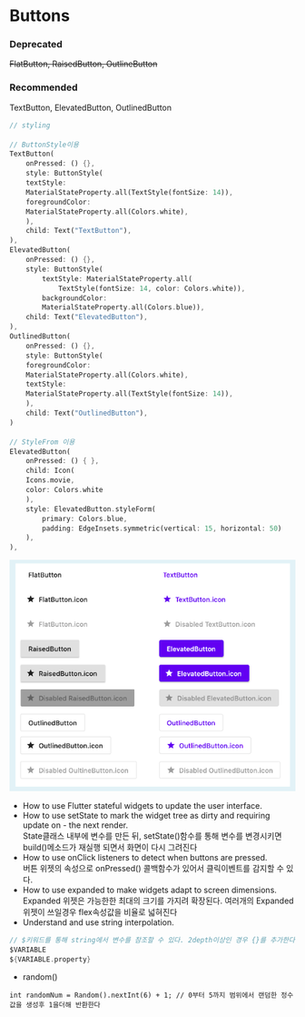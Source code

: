 # Buttons  

### Deprecated
~~FlatButton, RaisedButton, OutlineButton~~
### Recommended
TextButton, ElevatedButton, OutlinedButton
```dart
// styling

// ButtonStyle이용
TextButton(
    onPressed: () {},
    style: ButtonStyle(
    textStyle:
    MaterialStateProperty.all(TextStyle(fontSize: 14)),
    foregroundColor:
    MaterialStateProperty.all(Colors.white),
    ),
    child: Text("TextButton"),
),
ElevatedButton(
    onPressed: () {},
    style: ButtonStyle(
        textStyle: MaterialStateProperty.all(
            TextStyle(fontSize: 14, color: Colors.white)),
        backgroundColor:
        MaterialStateProperty.all(Colors.blue)),
    child: Text("ElevatedButton"),
),
OutlinedButton(
    onPressed: () {},
    style: ButtonStyle(
    foregroundColor:
    MaterialStateProperty.all(Colors.white),
    textStyle:
    MaterialStateProperty.all(TextStyle(fontSize: 14)),
    ),
    child: Text("OutlinedButton"),
)

// StyleFrom 이용
ElevatedButton(
    onPressed: () { },
    child: Icon(
    Icons.movie,
    color: Colors.white
    ),
    style: ElevatedButton.styleForm(
        primary: Colors.blue,
        padding: EdgeInsets.symmetric(vertical: 15, horizontal: 50)
    ),
),
```
![buttons](./imgs/flutter_buttons.png)

- How to use Flutter stateful widgets to update the user interface.  
- How to use setState to mark the widget tree as dirty and requiring update on - the next render.  
    State클래스 내부에 변수를 만든 뒤, setState()함수를 통해 변수를 변경시키면 build()메소드가 재실행 되면서 화면이 다시 그려진다  
- How to use onClick listeners to detect when buttons are pressed.  
    버튼 위젯의 속성으로 onPressed() 콜백함수가 있어서 클릭이벤트를 감지할 수 있다.
- How to use expanded to make widgets adapt to screen dimensions.  
    Expanded 위젯은 가능한한 최대의 크기를 가지려 확장된다. 여러개의 Expanded위젯이 쓰일경우 flex속성값을 비율로 넓혀진다
- Understand and use string interpolation.  
```dart
// $키워드를 통해 string에서 변수를 참조할 수 있다. 2depth이상인 경우 {}를 추가한다
$VARIABLE
${VARIABLE.property}
```
- random()
```
int randomNum = Random().nextInt(6) + 1; // 0부터 5까지 범위에서 랜덤한 정수값을 생성후 1을더해 반환한다
```
